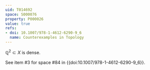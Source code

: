 ```yaml
---
uid: T014692
space: S000076
property: P000026
value: true
refs:
- doi: 10.1007/978-1-4612-6290-9_6
  name: Counterexamples in Topology
---
```


$\mathbb{Q}^2 \subset X$ is dense.

See item #3 for space #84 in {{doi:10.1007/978-1-4612-6290-9_6}}.

